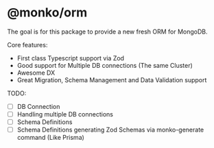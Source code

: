# @monko/orm

The goal is for this package to provide a new fresh ORM for MongoDB.

Core features:

- First class Typescript support via Zod
- Good support for Multiple DB connections (The same Cluster)
- Awesome DX
- Great Migration, Schema Management and Data Validation support


TODO:

- [ ] DB Connection
- [ ] Handling multiple DB connections
- [ ] Schema Definitions
- [ ] Schema Definitions generating Zod Schemas via monko-generate command (Like Prisma)
